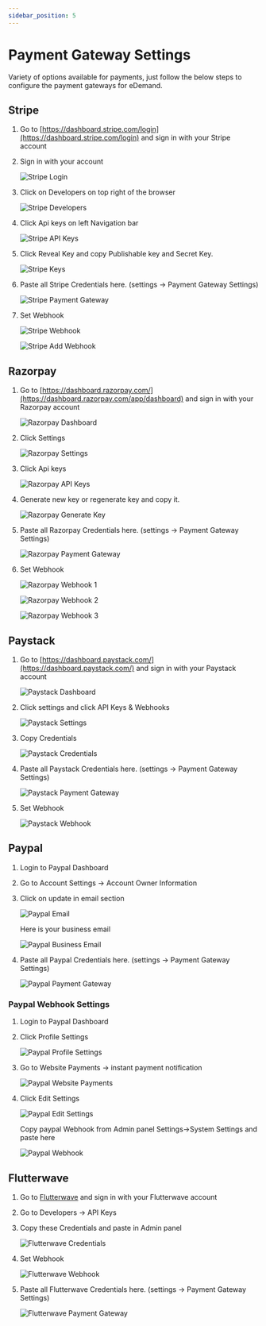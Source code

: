 ```yaml
---
sidebar_position: 5
---
```


# Payment Gateway Settings

Variety of options available for payments, just follow the below steps to configure the payment gateways for eDemand.

## Stripe

1. Go to [https://dashboard.stripe.com/login](https://dashboard.stripe.com/login) and sign in with your Stripe account
2. Sign in with your account

   ![Stripe Login](../../static/img/adminPanel/stripe1.webp)

3. Click on Developers on top right of the browser

   ![Stripe Developers](../../static/img/adminPanel/stripe2.webp)

4. Click Api keys on left Navigation bar

   ![Stripe API Keys](../../static/img/adminPanel/stripe3.webp)

5. Click Reveal Key and copy Publishable key and Secret Key.

   ![Stripe Keys](../../static/img/adminPanel/stripe4.webp)

6. Paste all Stripe Credentials here. (settings -> Payment Gateway Settings)

   ![Stripe Payment Gateway](../../static/img/adminPanel/stripe_payment_gateway.png)

7. Set Webhook

   ![Stripe Webhook](../../static/img/adminPanel/stripe_webhook.webp)

   ![Stripe Add Webhook](../../static/img/adminPanel/stripe_add_webhook.webp)

## Razorpay

1. Go to [https://dashboard.razorpay.com/](https://dashboard.razorpay.com/app/dashboard) and sign in with your Razorpay account

   ![Razorpay Dashboard](../../static/img/adminPanel/rp.webp)

2. Click Settings

   ![Razorpay Settings](../../static/img/adminPanel/rp1.webp)

3. Click Api keys

   ![Razorpay API Keys](../../static/img/adminPanel/rp2.webp)

4. Generate new key or regenerate key and copy it.

   ![Razorpay Generate Key](../../static/img/adminPanel/rp3.webp)

5. Paste all Razorpay Credentials here. (settings -> Payment Gateway Settings)

   ![Razorpay Payment Gateway](../../static/img/adminPanel/razorpay_payment_gateway.png)

6. Set Webhook

   ![Razorpay Webhook 1](../../static/img/adminPanel/razorpay_webhook1.webp)

   ![Razorpay Webhook 2](../../static/img/adminPanel/razorpay_webhook2.webp)

   ![Razorpay Webhook 3](../../static/img/adminPanel/razorpay_webhook3.webp)

## Paystack

1. Go to [https://dashboard.paystack.com/](https://dashboard.paystack.com/) and sign in with your Paystack account

   ![Paystack Dashboard](../../static/img/adminPanel/ps.webp)

2. Click settings and click API Keys & Webhooks

   ![Paystack Settings](../../static/img/adminPanel/ps1.webp)

3. Copy Credentials

   ![Paystack Credentials](../../static/img/adminPanel/ps2.webp)

4. Paste all Paystack Credentials here. (settings -> Payment Gateway Settings)

   ![Paystack Payment Gateway](../../static/img/adminPanel/paystack_payment_gateway.png)

5. Set Webhook

   ![Paystack Webhook](../../static/img/adminPanel/paystack_webhook.webp)

## Paypal

1. Login to Paypal Dashboard
2. Go to Account Settings -> Account Owner Information
3. Click on update in email section

   ![Paypal Email](../../static/img/adminPanel/paypalkey1.webp)

   Here is your business email

   ![Paypal Business Email](../../static/img/adminPanel/paypalkeys2.webp)

4. Paste all Paypal Credentials here. (settings -> Payment Gateway Settings)

   ![Paypal Payment Gateway](../../static/img/adminPanel/paypal_payment_gateway_setting.png)

### Paypal Webhook Settings

1. Login to Paypal Dashboard
2. Click Profile Settings

   ![Paypal Profile Settings](../../static/img/adminPanel/paypal_step1.webp)

3. Go to Website Payments -> instant payment notification

   ![Paypal Website Payments](../../static/img/adminPanel/paypal_step2.webp)

4. Click Edit Settings

   ![Paypal Edit Settings](../../static/img/adminPanel/paypal_step3.webp)

   Copy paypal Webhook from Admin panel Settings->System Settings and paste here

   ![Paypal Webhook](../../static/img/adminPanel/paypal_step4.webp)

## Flutterwave

1. Go to [Flutterwave](https://flutterwave.com/us/) and sign in with your Flutterwave account
2. Go to Developers -> API Keys
3. Copy these Credentials and paste in Admin panel

   ![Flutterwave Credentials](../../static/img/adminPanel/flutterwave_1.png)

4. Set Webhook

   ![Flutterwave Webhook](../../static/img/adminPanel/flutterwave_webhook.png)

5. Paste all Flutterwave Credentials here. (settings -> Payment Gateway Settings)

   ![Flutterwave Payment Gateway](../../static/img/adminPanel/flutterwave_payment_gateway_setting.png)

